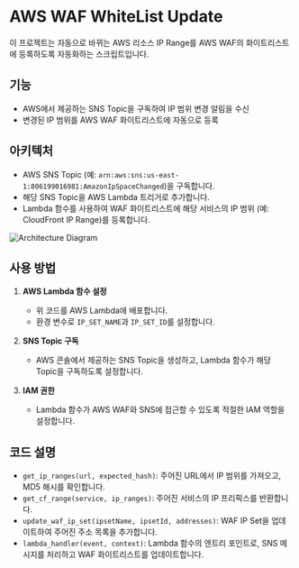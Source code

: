 # AWS WAF WhiteList Update

이 프로젝트는 자동으로 바뀌는 AWS 리소스 IP Range를 AWS WAF의 화이트리스트에 등록하도록 자동화하는 스크립트입니다.

## 기능

- AWS에서 제공하는 SNS Topic을 구독하여 IP 범위 변경 알림을 수신
- 변경된 IP 범위를 AWS WAF 화이트리스트에 자동으로 등록

## 아키텍처

- AWS SNS Topic (예: `arn:aws:sns:us-east-1:806199016981:AmazonIpSpaceChanged`)을 구독합니다.
- 해당 SNS Topic을 AWS Lambda 트리거로 추가합니다.
- Lambda 함수를 사용하여 WAF 화이트리스트에 해당 서비스의 IP 범위 (예: CloudFront IP Range)를 등록합니다.

![Architecture Diagram](https://user-images.githubusercontent.com/43159901/187220882-e2d6251b-adc7-4f2e-9604-7ff1265b0fa6.png)

## 사용 방법

1. **AWS Lambda 함수 설정**
   - 위 코드를 AWS Lambda에 배포합니다.
   - 환경 변수로 `IP_SET_NAME`과 `IP_SET_ID`를 설정합니다.

2. **SNS Topic 구독**
   - AWS 콘솔에서 제공하는 SNS Topic을 생성하고, Lambda 함수가 해당 Topic을 구독하도록 설정합니다.

3. **IAM 권한**
   - Lambda 함수가 AWS WAF와 SNS에 접근할 수 있도록 적절한 IAM 역할을 설정합니다.

## 코드 설명

- `get_ip_ranges(url, expected_hash)`: 주어진 URL에서 IP 범위를 가져오고, MD5 해시를 확인합니다.
- `get_cf_range(service, ip_ranges)`: 주어진 서비스의 IP 프리픽스를 반환합니다.
- `update_waf_ip_set(ipsetName, ipsetId, addresses)`: WAF IP Set을 업데이트하여 주어진 주소 목록을 추가합니다.
- `lambda_handler(event, context)`: Lambda 함수의 엔트리 포인트로, SNS 메시지를 처리하고 WAF 화이트리스트를 업데이트합니다.
